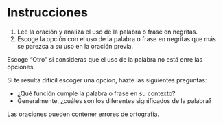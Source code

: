 # Instrucciones

1. Lee la oración y analiza el uso de la palabra o frase en negritas.
2. Escoge la opción con el uso de la palabra o frase en negritas que más se parezca a su uso en la oración previa.

Escoge “Otro” si consideras que el uso de la palabra no está enre las opciones.

Si te resulta difícil escoger una opción, hazte las siguientes preguntas:

- ¿Qué función cumple la palabra o frase en su contexto?
- Generalmente, ¿cuáles son los diferentes significados de la palabra?

Las oraciones pueden contener errores de ortografía.
